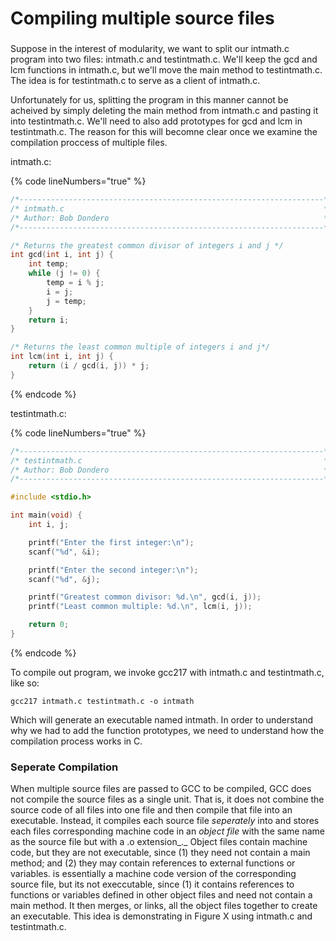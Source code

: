 # Compiling multiple source files

###

Suppose in the interest of modularity, we want to split our intmath.c program into two files: intmath.c and testintmath.c. We'll keep the gcd and lcm functions in intmath.c, but we'll move the main method to testintmath.c. The idea is for testintmath.c to serve as a client of intmath.c.&#x20;

Unfortunately for us, splitting the program in this manner cannot be acheived by simply deleting the main method from intmath.c and pasting it into testintmath.c.  We'll need to also add prototypes for gcd and lcm in testintmath.c. The reason for this will becomne clear once we examine the compilation proccess of multiple files. &#x20;

intmath.c:

{% code lineNumbers="true" %}
```c
/*--------------------------------------------------------------------*/
/* intmath.c                                                          */
/* Author: Bob Dondero                                                */
/*--------------------------------------------------------------------*/

/* Returns the greatest common divisor of integers i and j */
int gcd(int i, int j) {
    int temp;
    while (j != 0) {
        temp = i % j;
        i = j;
        j = temp;
    }
    return i;
}

/* Returns the least common multiple of integers i and j*/
int lcm(int i, int j) {
    return (i / gcd(i, j)) * j;
}

```
{% endcode %}

testintmath.c:

{% code lineNumbers="true" %}
```c
/*--------------------------------------------------------------------*/
/* testintmath.c                                                      */
/* Author: Bob Dondero                                                */
/*--------------------------------------------------------------------*/

#include <stdio.h>

int main(void) {
    int i, j;

    printf("Enter the first integer:\n");
    scanf("%d", &i);

    printf("Enter the second integer:\n");
    scanf("%d", &j);

    printf("Greatest common divisor: %d.\n", gcd(i, j));
    printf("Least common multiple: %d.\n", lcm(i, j));

    return 0;
}

```
{% endcode %}



To compile out program, we invoke gcc217 with intmath.c and testintmath.c, like so:

```
gcc217 intmath.c testintmath.c -o intmath
```

Which will generate an executable named intmath. In order to understand why we had to add the function prototypes, we need to understand how the compilation process works in C.&#x20;

### Seperate Compilation

When multiple source files are passed to GCC to be compiled, GCC does not compile the source files as a single unit. That is, it does not combine the source code of all files into one file and then compile that file into an executable. Instead, it compiles each source file _seperately_ into and stores each files corresponding machine code in an _object file_ with the same name as the source file but with a .o extension_._ Object files contain machine code, but they are not executable, since (1) they need not contain a main method; and (2) they may contain references to external functions or variables.  is essentially a machine code version of the corresponding source file, but its not execcutable, since (1) it contains references to functions or variables defined in other object files and need not contain a main method.  It then merges, or links, all the object files together to create an executable. This idea is demonstrating in Figure X using intmath.c and testintmath.c.&#x20;
